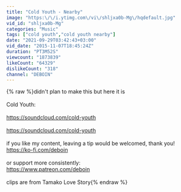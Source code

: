 ```yaml
---
title: "Cold Youth - Nearby"
image: "https:\/\/i.ytimg.com\/vi\/shljxa0b-Mg\/hqdefault.jpg"
vid_id: "shljxa0b-Mg"
categories: "Music"
tags: ["cold youth","cold youth nearby"]
date: "2021-09-29T03:42:43+03:00"
vid_date: "2015-11-07T18:45:24Z"
duration: "PT3M52S"
viewcount: "1873839"
likeCount: "64329"
dislikeCount: "318"
channel: "DEBOIN"
---
```

{% raw %}didn't plan to make this but here it is<br /><br />Cold Youth:<br /><br /><a rel="nofollow" target="blank" href="https://soundcloud.com/cold-youth">https://soundcloud.com/cold-youth</a><br /><br /><a rel="nofollow" target="blank" href="https://soundcloud.com/cold-youth">https://soundcloud.com/cold-youth</a><br /><br />if you like my content, leaving a tip would be welcomed, thank you!<br /><a rel="nofollow" target="blank" href="https://ko-fi.com/deboin">https://ko-fi.com/deboin</a><br /><br />or support more consistently:<br /><a rel="nofollow" target="blank" href="https://www.patreon.com/deboin">https://www.patreon.com/deboin</a><br /><br />clips are from Tamako Love Story{% endraw %}
